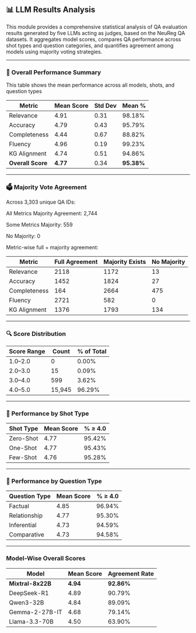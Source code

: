 
## 📊 LLM Results Analysis

This module provides a comprehensive statistical analysis of QA evaluation results generated by five LLMs acting as judges, based on the NeuReg QA datasets. It aggregates model scores, compares QA performance across shot types and question categories, and quantifies agreement among models using majority voting strategies.

---
### 🔧 Overall Performance Summary

This table shows the mean performance across all models, shots, and question types

| Metric            | Mean Score | Std Dev | Mean %     |
| ----------------- | ---------- | ------- | ---------- |
| Relevance         | 4.91       | 0.31    | 98.18%     |
| Accuracy          | 4.79       | 0.43    | 95.79%     |
| Completeness      | 4.44       | 0.67    | 88.82%     |
| Fluency           | 4.96       | 0.19    | 99.23%     |
| KG Alignment      | 4.74       | 0.51    | 94.86%     |
| **Overall Score** | **4.77**   | 0.34    | **95.38%** |

---
### 🗳️ Majority Vote Agreement

Across 3,303 unique QA IDs:

All Metrics Majority Agreement: 2,744

Some Metrics Majority: 559

No Majority: 0

Metric-wise full + majority agreement:

| Metric       | Full Agreement | Majority Exists | No Majority |
| ------------ | -------------- | --------------- | ----------- |
| Relevance    | 2118           | 1172            | 13          |
| Accuracy     | 1452           | 1824            | 27          |
| Completeness | 164            | 2664            | 475         |
| Fluency      | 2721           | 582             | 0           |
| KG Alignment | 1376           | 1793            | 134         |

---

### 🔍 Score Distribution

| Score Range | Count  | % of Total |
| ----------- | ------ | ---------- |
| 1.0–2.0     | 0      | 0.00%      |
| 2.0–3.0     | 15     | 0.09%      |
| 3.0–4.0     | 599    | 3.62%      |
| 4.0–5.0     | 15,945 | 96.29%     |

---

### 🧠 Performance by Shot Type

| Shot Type | Mean Score | % ≥ 4.0 |
| --------- | ---------- | ------- |
| Zero-Shot | 4.77       | 95.42%  |
| One-Shot  | 4.77       | 95.43%  |
| Few-Shot  | 4.76       | 95.28%  |

---

### 🧠 Performance by Question Type

| Question Type | Mean Score | % ≥ 4.0 |
| ------------- | ---------- | ------- |
| Factual       | 4.85       | 96.94%  |
| Relationship  | 4.77       | 95.30%  |
| Inferential   | 4.73       | 94.59%  |
| Comparative   | 4.73       | 94.58%  |

---

### Model-Wise Overall Scores

| Model             | Mean Score | Agreement Rate |
| ----------------- | ---------- | -------------- |
| **Mixtral-8x22B** | **4.94**   | **92.86%**     |
| DeepSeek-R1       | 4.89       | 90.79%         |
| Qwen3-32B         | 4.84       | 89.09%         |
| Gemma-2-27B-IT    | 4.68       | 79.14%         |
| Llama-3.3-70B     | 4.50       | 63.90%         |


